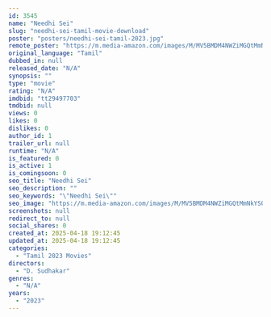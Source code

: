 ```yaml
---
id: 3545
name: "Needhi Sei"
slug: "needhi-sei-tamil-movie-download"
poster: "posters/needhi-sei-tamil-2023.jpg"
remote_poster: "https://m.media-amazon.com/images/M/MV5BMDM4NWZiMGQtMmNkYS00ZWNkLTk2YTktNDg4MDNjM2IyMjgyXkEyXkFqcGdeQXVyMTA3Nzg5Nzk1._V1_SX300.jpg"
original_language: "Tamil"
dubbed_in: null
released_date: "N/A"
synopsis: ""
type: "movie"
rating: "N/A"
imdbid: "tt29497703"
tmdbid: null
views: 0
likes: 0
dislikes: 0
author_id: 1
trailer_url: null
runtime: "N/A"
is_featured: 0
is_active: 1
is_comingsoon: 0
seo_title: "Needhi Sei"
seo_description: ""
seo_keywords: "\"Needhi Sei\""
seo_image: "https://m.media-amazon.com/images/M/MV5BMDM4NWZiMGQtMmNkYS00ZWNkLTk2YTktNDg4MDNjM2IyMjgyXkEyXkFqcGdeQXVyMTA3Nzg5Nzk1._V1_SX300.jpg"
screenshots: null
redirect_to: null
social_shares: 0
created_at: 2025-04-18 19:12:45
updated_at: 2025-04-18 19:12:45
categories:
  - "Tamil 2023 Movies"
directors:
  - "D. Sudhakar"
genres:
  - "N/A"
years:
  - "2023"
---
```

